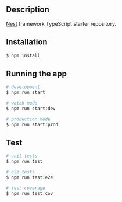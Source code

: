 ## Description

[Nest](https://github.com/nestjs/nest) framework TypeScript starter repository.

## Installation

```bash
$ npm install
```

## Running the app

```bash
# development
$ npm run start

# watch mode
$ npm run start:dev

# production mode
$ npm run start:prod
```

## Test

```bash
# unit tests
$ npm run test

# e2e tests
$ npm run test:e2e

# test coverage
$ npm run test:cov
```

<!-- module.exports = {
  apps : [{
    script: 'index.js',
    watch: '.'
  }, {
    script: './service-worker/',
    watch: ['./service-worker']
  },
],

  deploy : {
    production : {
      user : 'SSH_USERNAME',
      host : 'SSH_HOSTMACHINE',
      ref  : 'origin/master',
      repo : 'GIT_REPOSITORY',
      path : 'DESTINATION_PATH',
      'pre-deploy-local': '',
      'post-deploy' : 'npm install && pm2 reload ecosystem.config.js --env production',
      'pre-setup': ''
    }
  }
}; -->


<!-- ALTER USER 'root'@'localhost' IDENTIFIED BY 'tcxwcc190715'; -->
<!-- ALTER USER 'root'@'101.35.223.219' IDENTIFIED BY 'tcxwcc190715'; -->
<!-- CREATE USER 'admin'@'localhost' IDENTIFIED BY 'tcxwcc190715';
GRANT ALL PRIVILEGES ON *.* TO 'admin'@'localhost'; -->

<!-- ALTER USER 'root'@'101.35.223.219' IDENTIFIED BY 'tcxwcc190715'; -->
<!-- GRANT ALL PRIVILEGES ON *.* TO 'admin'@'%' IDENTIFIED BY 'tcxwcc190715' WITH GRANT OPTION;
GRANT ALL PRIVILEGES ON *.* TO 'admin'@'%' IDENTIFIED BY "tcxwcc190715" WITH GRANT OPTION;
GRANT ALL PRIVILEGES ON *.* TO 'admin'@'%' WITH GRANT OPTION;
update user set host = '%' where user='admin';


CREATE USER 'ahayo'@'%' IDENTIFIED BY 'Pass@word12!';
GRANT ALL PRIVILEGES ON *.* TO 'ahayo'@'%' WITH GRANT OPTION;
FLUSH PRIVILEGES;
sudo service mysql restart -->

<!-- ACL SETUSER admin nopass ~* +@all -@dangerous -->

<!-- redis -->
<!-- sudo vi /etc/redis/redis.conf redis配置文件 -->
<!-- 进入redis redis-cli -->
<!-- 密码登录 AUTH xxx -->
<!-- 重启 sudo service redis-server restart -->